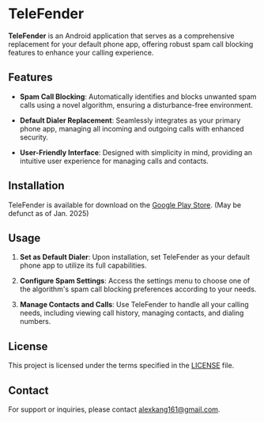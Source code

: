 # TeleFender

**TeleFender** is an Android application that serves as a comprehensive replacement for your default phone app, offering robust spam call blocking features to enhance your calling experience.

## Features

- **Spam Call Blocking**: Automatically identifies and blocks unwanted spam calls using a novel algorithm, ensuring a disturbance-free environment.

- **Default Dialer Replacement**: Seamlessly integrates as your primary phone app, managing all incoming and outgoing calls with enhanced security.

- **User-Friendly Interface**: Designed with simplicity in mind, providing an intuitive user experience for managing calls and contacts.

## Installation

TeleFender is available for download on the [Google Play Store](https://play.google.com/store/apps/details?id=com.telefender.phone). (May be defunct as of Jan. 2025)

## Usage

1. **Set as Default Dialer**: Upon installation, set TeleFender as your default phone app to utilize its full capabilities.

2. **Configure Spam Settings**: Access the settings menu to choose one of the algorithm's spam call blocking preferences according to your needs.

3. **Manage Contacts and Calls**: Use TeleFender to handle all your calling needs, including viewing call history, managing contacts, and dialing numbers.

## License

This project is licensed under the terms specified in the [LICENSE](https://github.com/alx-kng/TeleFender/blob/main/LICENSE) file.

## Contact

For support or inquiries, please contact [alexkang161@gmail.com](mailto:alexkang161@gmail.com).
